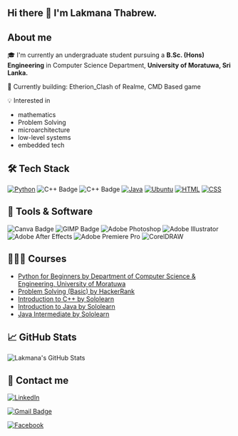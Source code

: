 ## Hi there 👋 I'm Lakmana Thabrew.

## About me

🎓 I'm currently an undergraduate student pursuing a **B.Sc. (Hons) Engineering** in Computer Science Department, **University of Moratuwa, Sri Lanka.**

🔧 Currently building: Etherion_Clash of Realme, CMD Based game  

💡 Interested in
- mathematics
- Problem Solving
- microarchitecture
- low-level systems
- embedded tech

## 🛠️ Tech Stack
[![Python](https://img.shields.io/badge/Python-3776AB?logo=python&logoColor=fff)](#)
![C++ Badge](https://img.shields.io/badge/C%2B%2B-00599C?ogo=cplusplus&logoColor=fff&style=plastic)
![C++ Badge](https://img.shields.io/badge/C%2B%2B-00599Clogo=cplusplus&logoColor=fff&style=plastic)
[![Java](https://img.shields.io/badge/Java-%23ED8B00.svg?logo=openjdk&logoColor=white)](#)
[![Ubuntu](https://img.shields.io/badge/Ubuntu-E95420?logo=ubuntu&logoColor=white)](#)
[![HTML](https://img.shields.io/badge/HTML-%23E34F26.svg?logo=html5&logoColor=white)](#)
[![CSS](https://img.shields.io/badge/CSS-1572B6?logo=css3&logoColor=fff)](#) 

## 🧰 Tools & Software
![Canva Badge](https://img.shields.io/badge/Canva-00C4CC?logo=canva&logoColor=fff&style=plastic)
![GIMP Badge](https://img.shields.io/badge/GIMP-5C5543?logo=gimp&logoColor=fff&style=plastic)
![Adobe Photoshop](https://img.shields.io/badge/Photoshop-Expert-31A8FF?logo=adobe&logoColor=white)
![Adobe Illustrator](https://img.shields.io/badge/Adobe%20Illustrator-Expert-FF9A00?logo=adobe&logoColor=white)
![Adobe After Effects](https://img.shields.io/badge/After%20Effects-Expert-9999FF?logo=adobe&logoColor=white)
![Adobe Premiere Pro](https://img.shields.io/badge/Premiere%20Pro-Expert-9999FF?logo=adobe&logoColor=white)
![CorelDRAW](https://img.shields.io/badge/CorelDRAW-Expert-00B900?logoColor=white)

## 👨🏻‍🎓 Courses
- [Python for Beginners by Department of Computer Science & Engineering, University of Moratuwa](https://open.uom.lk/verify)
- [Problem Solving (Basic) by HackerRank](https://www.hackerrank.com/certificates/iframe/2cada0a0c6e9)
- [Introduction to C++ by Sololearn](https://www.sololearn.com/en/certificates/CC-LD2L040J)
- [Introduction to Java by Sololearn](https://www.sololearn.com/certificates/CC-XYUXO4XP)
- [Java Intermediate by Sololearn](https://www.sololearn.com/certificates/CC-6ZVSJRR8)

## 📈 GitHub Stats
![Lakmana's GitHub Stats](https://github-readme-stats.vercel.app/api?username=lakaThabrew&show_icons=true&theme=square)

## 🔗 Contact me
[![LinkedIn](https://custom-icon-badges.demolab.com/badge/LinkedIn-0A66C2?logo=linkedin-white&logoColor=fff)](https://www.linkedin.com/in/lakmana-thabrew-55276b286/)

[![Gmail Badge](https://img.shields.io/badge/Gmail-EA4335?logo=gmail&logoColor=fff&style=plastic)](lakmanat.23@cse.mrt.ac.lk)

[![Facebook](https://img.shields.io/badge/Facebook-%231877F2.svg?logo=Facebook&logoColor=white)](https://facebook.com/profile.php?id=100090132404413)

